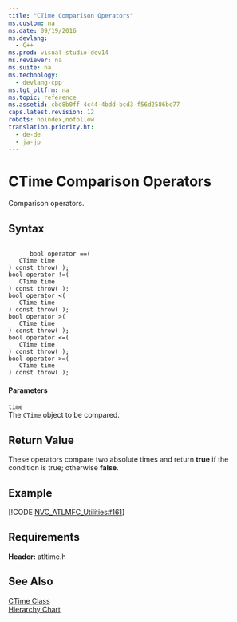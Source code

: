 ```yaml
---
title: "CTime Comparison Operators"
ms.custom: na
ms.date: 09/19/2016
ms.devlang: 
  - C++
ms.prod: visual-studio-dev14
ms.reviewer: na
ms.suite: na
ms.technology: 
  - devlang-cpp
ms.tgt_pltfrm: na
ms.topic: reference
ms.assetid: cbd8b0ff-4c44-4bdd-bcd3-f56d2586be77
caps.latest.revision: 12
robots: noindex,nofollow
translation.priority.ht: 
  - de-de
  - ja-jp
---
```

# CTime Comparison Operators
Comparison operators.  
  
## Syntax  
  
```  
  
      bool operator ==(  
   CTime time   
) const throw( );  
bool operator !=(  
   CTime time   
) const throw( );  
bool operator <(  
   CTime time   
) const throw( );  
bool operator >(  
   CTime time   
) const throw( );  
bool operator <=(  
   CTime time   
) const throw( );  
bool operator >=(  
   CTime time   
) const throw( );  
```  
  
#### Parameters  
 `time`  
 The `CTime` object to be compared.  
  
## Return Value  
 These operators compare two absolute times and return **true** if the condition is true; otherwise **false**.  
  
## Example  
 [!CODE [NVC_ATLMFC_Utilities#161](../CodeSnippet/VS_Snippets_Cpp/NVC_ATLMFC_Utilities#161)]  
  
## Requirements  
 **Header:** atltime.h  
  
## See Also  
 [CTime Class](../Topic/CTime%20Class.md)   
 [Hierarchy Chart](../vs140/Hierarchy-Chart.md)